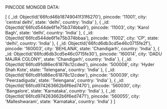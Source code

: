 PINCODE MONGDB DATA: 

[
  {
    _id: ObjectId('66fcd46b18749041f31f6270'),
    pincode: '11001',
    city: 'central delhi',
    state: 'delhi',
    country: 'India'
  },
  {
    _id: ObjectId('66fcd544de6f1e75b374bba9'),
    pincode: '11003',
    city: 'Karol Bagh',
    state: 'delhi',
    country: 'India'
  },
  {
    _id: ObjectId('66fcd544de6f1e75b374bbaa'),
    pincode: '11002',
    city: 'CP',
    state: 'delhi',
    country: 'India'
  },
  {
    _id: ObjectId('66fcd6db3cd5e46c0715fe2f'),
    pincode: '160003',
    city: 'BEHLANA',
    state: 'Chandigarh',
    country: 'India'
  },
  {
    _id: ObjectId('66fcd6db3cd5e46c0715fe30'),
    pincode: '160014',
    city: 'DADU MAJRA COLONY',
    state: 'Chandigarh',
    country: 'India'
  },
  {
    _id: ObjectId('66fcd91d86ec61878c12cded'),
    pincode: '500008',
    city: 'Hyder Shah Kote',
    state: 'Telengana',
    country: 'India'
  },
  {
    _id: ObjectId('66fcd91d86ec61878c12cdee'),
    pincode: '500039',
    city: 'Peerzadiguda',
    state: 'Telengana',
    country: 'India'
  },
  {
    _id: ObjectId('66fcd974263662b6f6ed7470'),
    pincode: '560030',
    city: 'Bangalore',
    state: 'Karnataka',
    country: 'India'
  },
  {
    _id: ObjectId('66fcd974263662b6f6ed7471'),
    pincode: '560055',
    city: 'Malleshwaram',
    state: 'Karnataka',
    country: 'India'
  }
]
